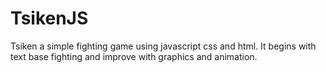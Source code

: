 # TsikenJS
Tsiken a simple fighting game using javascript css and html.
It begins with text base fighting and improve with graphics and animation.
